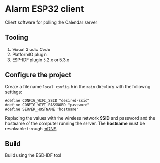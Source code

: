 # Alarm ESP32 client

Client software for polling the Calendar server

## Tooling

1. Visual Studio Code
2. PlatformIO plugin
3. ESP-IDF plugin 5.2.x or 5.3.x

## Configure the project

Create a file name `local_config.h` in the `main` directory with the following settings:

```
#define CONFIG_WIFI_SSID "desired-ssid"
#define CONFIG_WIFI_PASSWORD "password"
#define SERVER_HOSTNAME "hostname"
```

Replacing the values with the wireless network **SSID** and password and the hostname of the computer running the server.
The **hostname** must be resolvable through [mDNS](https://en.wikipedia.org/wiki/Multicast_DNS)

## Build

Build using the ESD-IDF tool

